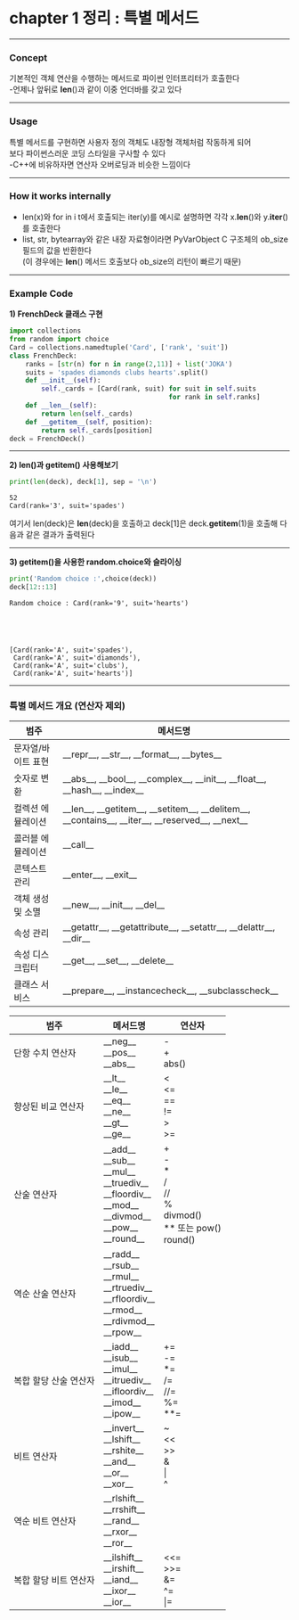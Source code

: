 # chapter 1 정리 : 특별 메서드
***
### Concept 
기본적인 객체 연산을 수행하는 메서드로 파이썬 인터프리터가 호출한다   
-언제나 앞뒤로 __len__()과 같이 이중 언더바를 갖고 있다  
***

### Usage  
특별 메서드를 구현하면 사용자 정의 객체도 내장형 객체처럼 작동하게 되어  
보다 파이썬스러운 코딩 스타일을 구사할 수 있다  
-C++에 비유하자면 연산자 오버로딩과 비슷한 느낌이다
***
### How it works internally   
* len(x)와 for in i t에서 호출되는  iter(y)를 예시로 설명하면 각각 x.__len__()와 y.__iter__()를 호출한다
* list, str, bytearray와 같은 내장 자료형이라면 PyVarObject C 구조체의 ob_size 필드의 값을 반환한다  
(이 경우에는 __len__() 메서드 호출보다 ob_size의 리턴이 빠르기 때문) 



***
### Example Code  
**1) FrenchDeck 클래스 구현**


```python
import collections
from random import choice 
Card = collections.namedtuple('Card', ['rank', 'suit'])
class FrenchDeck:
    ranks = [str(n) for n in range(2,11)] + list('JOKA')
    suits = 'spades diamonds clubs hearts'.split()
    def __init__(self):
        self._cards = [Card(rank, suit) for suit in self.suits
                                        for rank in self.ranks]
    def __len__(self):
        return len(self._cards)
    def __getitem__(self, position):
        return self._cards[position]
deck = FrenchDeck()
```

***
**2) __len__()과 __getitem__() 사용해보기**


```python
print(len(deck), deck[1], sep = '\n')
```

    52
    Card(rank='3', suit='spades')
    

여기서 len(deck)은 __len__(deck)을 호출하고 
deck[1]은 deck.__getitem__(1)을 호출해 다음과 같은 결과가 출력된다
***

**3) __getitem__()을 사용한 random.choice와 슬라이싱**


```python
print('Random choice :',choice(deck))
deck[12::13]
```

    Random choice : Card(rank='9', suit='hearts')
    




    [Card(rank='A', suit='spades'),
     Card(rank='A', suit='diamonds'),
     Card(rank='A', suit='clubs'),
     Card(rank='A', suit='hearts')]



***
### 특별 메서드 개요 (연산자 제외)

| 범주 | 메서드명 |
|----------------------------------|---------------------------------------------------------------------|
|문자열/바이트 표현|\_\_repr\_\_, \_\_str\_\_, \_\_format\_\_, \_\_bytes\_\_|
|숫자로 변환|\_\_abs\_\_, \_\_bool\_\_, \_\_complex\_\_, \_\_init\_\_, \_\_float\_\_, \_\_hash\_\_, \_\_index\_\_|
|컬렉션 에뮬레이션|\_\_len\_\_, \_\_getitem\_\_, \_\_setitem\_\_, \_\_delitem\_\_, \_\_contains\_\_, \_\_iter\_\_, \_\_reserved\_\_, \_\_next\_\_|
|콜러블 에뮬레이션|\_\_call\_\_|
|콘텍스트 관리|\_\_enter\_\_, \_\_exit\_\_|
|객체 생성 및 소멸|\_\_new\_\_, \_\_init\_\_, \_\_del\_\_|
|속성 관리|\_\_getattr\_\_, \_\_getattribute\_\_, \_\_setattr\_\_, \_\_delattr\_\_, \_\_dir\_\_|
|속성 디스크립터|\_\_get\_\_, \_\_set\_\_, \_\_delete\_\_|
|클래스 서비스|\_\_prepare\_\_, \_\_instancecheck\_\_, \_\_subclasscheck\_\_|

|범주|메서드명|연산자|
|---------------------|----------------------------------------------------------|---------------------------------|
|단항 수치 연산자|\_\_neg\_\_<br>\_\_pos\_\_<br>\_\_abs\_\_|-<br>+<br>abs()|
|향상된 비교 연산자|\_\_lt\_\_<br>\_\_le\_\_<br>\_\_eq\_\_<br>\_\_ne\_\_<br>\_\_gt\_\_<br>\_\_ge\_\_|<<br><=<br>==<br>!=<br>><br>>=|
|산술 연산자|\_\_add\_\_<br>\_\_sub\_\_<br>\_\_mul\_\_<br>\_\_truediv\_\_<br>\_\_floordiv\_\_<br>\_\_mod\_\_<br>\_\_divmod\_\_<br>\_\_pow\_\_<br>\_\_round\_\_|+<br>-<br>*<br>/<br>//<br>%<br>divmod()<br>** 또는 pow()<br>round()|
|역순 산술 연산자|\_\_radd\_\_<br>\_\_rsub\_\_<br>\_\_rmul\_\_<br>\_\_rtruediv\_\_<br>\_\_rfloordiv\_\_<br>\_\_rmod\_\_<br>\_\_rdivmod\_\_<br>\_\_rpow\_\_||
|복합 할당 산술 연산자|\_\_iadd\_\_<br>\_\_isub\_\_<br>\_\_imul\_\_<br>\_\_itruediv\_\_<br>\_\_ifloordiv\_\_<br>\_\_imod\_\_<br>\_\_ipow\_\_|+=<br>-=<br>*=<br>/=<br>//=<br>%=<br>**=|
|비트 연산자|\_\_invert\_\_<br>\_\_lshift\_\_<br>\_\_rshite\_\_<br>\_\_and\_\_<br>\_\_or\_\_<br>\_\_xor\_\_|~<br><<<br>>><br>&<br>\|<br>^|
|역순 비트 연산자|\_\_rlshift\_\_<br>\_\_rrshift\_\_<br>\_\_rand\_\_<br>\_\_rxor\_\_<br>\_\_ror\_\_||
|복합 할당 비트 연산자|\_\_ilshift\_\_<br>\_\_irshift\_\_<br>\_\_iand\_\_<br>\_\_ixor\_\_<br>\_\_ior\_\_|<<=<br>>>=<br>&=<br>^=<br>\|=
